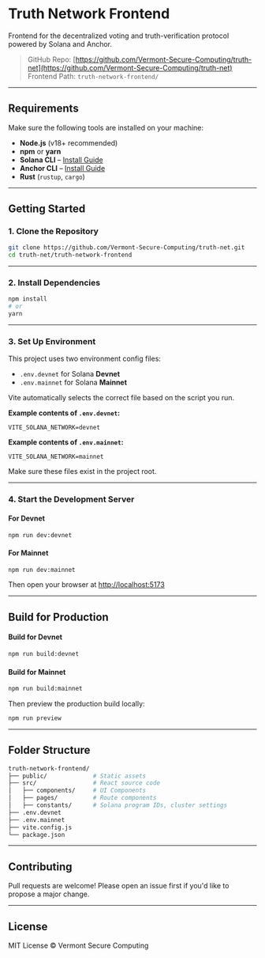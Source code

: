 # Truth Network Frontend

Frontend for the decentralized voting and truth-verification protocol powered by Solana and Anchor.

> GitHub Repo: [https://github.com/Vermont-Secure-Computing/truth-net](https://github.com/Vermont-Secure-Computing/truth-net)  
> Frontend Path: `truth-network-frontend/`

---

## Requirements

Make sure the following tools are installed on your machine:

- **Node.js** (v18+ recommended)
- **npm** or **yarn**
- **Solana CLI** – [Install Guide](https://docs.solana.com/cli/install-solana-cli-tools)
- **Anchor CLI** – [Install Guide](https://book.anchor-lang.com/chapter_2/installation.html)
- **Rust** (`rustup`, `cargo`)

---

## Getting Started

### 1. Clone the Repository

```bash
git clone https://github.com/Vermont-Secure-Computing/truth-net.git
cd truth-net/truth-network-frontend
```

---

### 2. Install Dependencies

```bash
npm install
# or
yarn
```

---

### 3. Set Up Environment

This project uses two environment config files:

- `.env.devnet` for Solana **Devnet**
- `.env.mainnet` for Solana **Mainnet**

Vite automatically selects the correct file based on the script you run.

**Example contents of `.env.devnet`:**

```env
VITE_SOLANA_NETWORK=devnet
```

**Example contents of `.env.mainnet`:**

```env
VITE_SOLANA_NETWORK=mainnet
```

Make sure these files exist in the project root.

---

### 4. Start the Development Server

#### For Devnet

```bash
npm run dev:devnet
```

#### For Mainnet

```bash
npm run dev:mainnet
```

Then open your browser at [http://localhost:5173](http://localhost:5173)

---

## Build for Production

#### Build for Devnet

```bash
npm run build:devnet
```

#### Build for Mainnet

```bash
npm run build:mainnet
```

Then preview the production build locally:

```bash
npm run preview
```

---

## Folder Structure

```bash
truth-network-frontend/
├── public/             # Static assets
├── src/                # React source code
│   ├── components/     # UI Components
│   ├── pages/          # Route components
│   ├── constants/      # Solana program IDs, cluster settings
├── .env.devnet
├── .env.mainnet
├── vite.config.js
└── package.json
```

---

## Contributing

Pull requests are welcome! Please open an issue first if you'd like to propose a major change.

---

## License

MIT License © Vermont Secure Computing